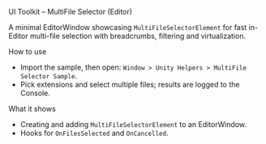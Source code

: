 UI Toolkit – MultiFile Selector (Editor)

A minimal EditorWindow showcasing `MultiFileSelectorElement` for fast in-Editor multi-file selection with breadcrumbs, filtering and virtualization.

How to use

- Import the sample, then open: `Window > Unity Helpers > MultiFile Selector Sample`.
- Pick extensions and select multiple files; results are logged to the Console.

What it shows

- Creating and adding `MultiFileSelectorElement` to an EditorWindow.
- Hooks for `OnFilesSelected` and `OnCancelled`.

